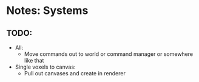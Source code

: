 # Notes: Systems

## TODO:
-   All:
    -   Move commands out to world or command manager or somewhere like that
-   Single voxels to canvas:
    -   Pull out canvases and create in renderer